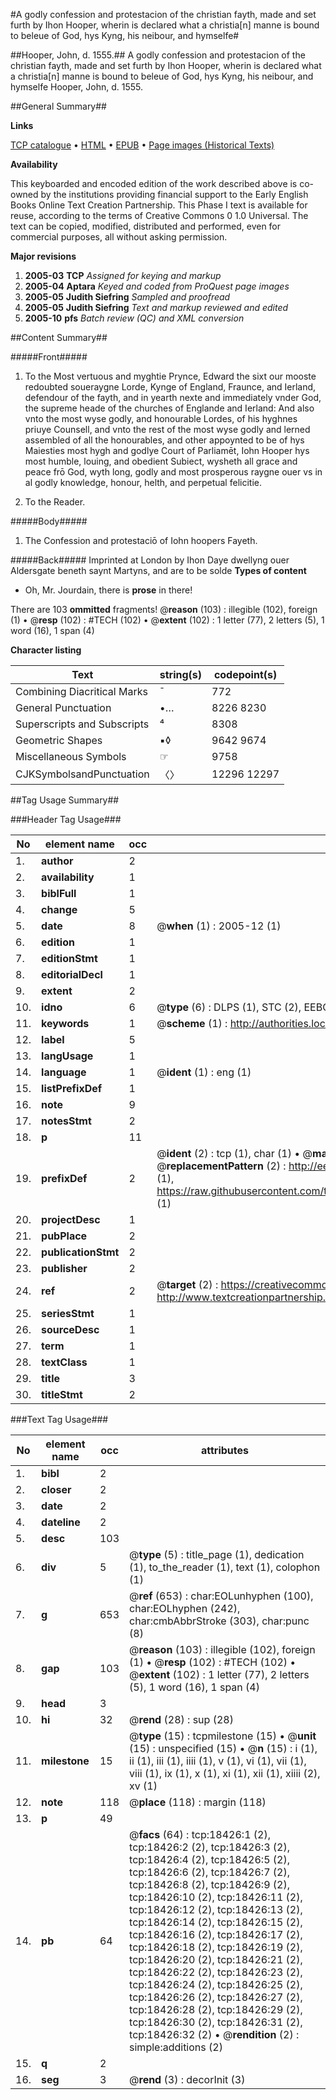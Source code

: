 #A godly confession and protestacion of the christian fayth, made and set furth by Ihon Hooper, wherin is declared what a christia[n] manne is bound to beleue of God, hys Kyng, his neibour, and hymselfe#

##Hooper, John, d. 1555.##
A godly confession and protestacion of the christian fayth, made and set furth by Ihon Hooper, wherin is declared what a christia[n] manne is bound to beleue of God, hys Kyng, his neibour, and hymselfe
Hooper, John, d. 1555.

##General Summary##

**Links**

[TCP catalogue](http://www.ota.ox.ac.uk/tcp/)  • 
[HTML](http://tei.it.ox.ac.uk/tcp/Texts-HTML/free/A03/A03632.html)  • 
[EPUB](http://tei.it.ox.ac.uk/tcp/Texts-EPUB/free/A03/A03632.epub) • 
[Page images (Historical Texts)](https://data.historicaltexts.jisc.ac.uk/view?pubId=eebo-99853062e&pageId=eebo-99853062e-18426-1)

**Availability**

This keyboarded and encoded edition of the
	       work described above is co-owned by the institutions
	       providing financial support to the Early English Books
	       Online Text Creation Partnership. This Phase I text is
	       available for reuse, according to the terms of Creative
	       Commons 0 1.0 Universal. The text can be copied,
	       modified, distributed and performed, even for
	       commercial purposes, all without asking permission.

**Major revisions**

1. __2005-03__ __TCP__ *Assigned for keying and markup*
1. __2005-04__ __Aptara__ *Keyed and coded from ProQuest page images*
1. __2005-05__ __Judith Siefring__ *Sampled and proofread*
1. __2005-05__ __Judith Siefring__ *Text and markup reviewed and edited*
1. __2005-10__ __pfs__ *Batch review (QC) and XML conversion*

##Content Summary##

#####Front#####

1. To the Most vertuous
and myghtie Prynce, Edward the sixt
our mooste redoubted soueraygne Lorde, Kynge of
England, Fraunce, and Ierland, defendour of the fayth, and in
yearth nexte and immediately vnder God, the supreme heade
of the churches of Englande and Ierland: And also vnto the
most wyse godly, and honourable Lordes, of his hyghnes priuye
Counsell, and vnto the rest of the most wyse godly and lerned
assembled of all the honourables, and other appoynted to
be of hys Maiesties most hygh and godlye Court of Parliamēt,
Iohn Hooper hys most humble, louing,
and obedient Subiect, wysheth all grace
and peace frō God, wyth long, godly
and most prosperous raygne
ouer vs in al godly knowledge,
honour, helth,
and perpetual
felicitie.

1. To the Reader.

#####Body#####

1. The Confession and
protestaciō of Iohn hoopers
Fayeth.

#####Back#####
Imprinted at London
by Ihon Daye dwellyng ouer
Aldersgate beneth saynt
Martyns, and are to
be solde 
**Types of content**

  * Oh, Mr. Jourdain, there is **prose** in there!

There are 103 **ommitted** fragments! 
 @__reason__ (103) : illegible (102), foreign (1)  •  @__resp__ (102) : #TECH (102)  •  @__extent__ (102) : 1 letter (77), 2 letters (5), 1 word (16), 1 span (4)

**Character listing**


|Text|string(s)|codepoint(s)|
|---|---|---|
|Combining             Diacritical Marks|̄|772|
|General Punctuation|•…|8226 8230|
|Superscripts             and Subscripts|⁴|8308|
|Geometric Shapes|▪◊|9642 9674|
|Miscellaneous Symbols|☞|9758|
|CJKSymbolsandPunctuation|〈〉|12296 12297|

##Tag Usage Summary##

###Header Tag Usage###

|No|element name|occ|attributes|
|---|---|---|---|
|1.|__author__|2||
|2.|__availability__|1||
|3.|__biblFull__|1||
|4.|__change__|5||
|5.|__date__|8| @__when__ (1) : 2005-12 (1)|
|6.|__edition__|1||
|7.|__editionStmt__|1||
|8.|__editorialDecl__|1||
|9.|__extent__|2||
|10.|__idno__|6| @__type__ (6) : DLPS (1), STC (2), EEBO-CITATION (1), PROQUEST (1), VID (1)|
|11.|__keywords__|1| @__scheme__ (1) : http://authorities.loc.gov/ (1)|
|12.|__label__|5||
|13.|__langUsage__|1||
|14.|__language__|1| @__ident__ (1) : eng (1)|
|15.|__listPrefixDef__|1||
|16.|__note__|9||
|17.|__notesStmt__|2||
|18.|__p__|11||
|19.|__prefixDef__|2| @__ident__ (2) : tcp (1), char (1)  •  @__matchPattern__ (2) : ([0-9\-]+):([0-9IVX]+) (1), (.+) (1)  •  @__replacementPattern__ (2) : http://eebo.chadwyck.com/downloadtiff?vid=$1&page=$2 (1), https://raw.githubusercontent.com/textcreationpartnership/Texts/master/tcpchars.xml#$1 (1)|
|20.|__projectDesc__|1||
|21.|__pubPlace__|2||
|22.|__publicationStmt__|2||
|23.|__publisher__|2||
|24.|__ref__|2| @__target__ (2) : https://creativecommons.org/publicdomain/zero/1.0/ (1), http://www.textcreationpartnership.org/docs/. (1)|
|25.|__seriesStmt__|1||
|26.|__sourceDesc__|1||
|27.|__term__|1||
|28.|__textClass__|1||
|29.|__title__|3||
|30.|__titleStmt__|2||


###Text Tag Usage###

|No|element name|occ|attributes|
|---|---|---|---|
|1.|__bibl__|2||
|2.|__closer__|2||
|3.|__date__|2||
|4.|__dateline__|2||
|5.|__desc__|103||
|6.|__div__|5| @__type__ (5) : title_page (1), dedication (1), to_the_reader (1), text (1), colophon (1)|
|7.|__g__|653| @__ref__ (653) : char:EOLunhyphen (100), char:EOLhyphen (242), char:cmbAbbrStroke (303), char:punc (8)|
|8.|__gap__|103| @__reason__ (103) : illegible (102), foreign (1)  •  @__resp__ (102) : #TECH (102)  •  @__extent__ (102) : 1 letter (77), 2 letters (5), 1 word (16), 1 span (4)|
|9.|__head__|3||
|10.|__hi__|32| @__rend__ (28) : sup (28)|
|11.|__milestone__|15| @__type__ (15) : tcpmilestone (15)  •  @__unit__ (15) : unspecified (15)  •  @__n__ (15) : i (1), ii (1), iii (1), iiii (1), v (1), vi (1), vii (1), viii (1), ix (1), x (1), xi (1), xii (1), xiiii (2), xv (1)|
|12.|__note__|118| @__place__ (118) : margin (118)|
|13.|__p__|49||
|14.|__pb__|64| @__facs__ (64) : tcp:18426:1 (2), tcp:18426:2 (2), tcp:18426:3 (2), tcp:18426:4 (2), tcp:18426:5 (2), tcp:18426:6 (2), tcp:18426:7 (2), tcp:18426:8 (2), tcp:18426:9 (2), tcp:18426:10 (2), tcp:18426:11 (2), tcp:18426:12 (2), tcp:18426:13 (2), tcp:18426:14 (2), tcp:18426:15 (2), tcp:18426:16 (2), tcp:18426:17 (2), tcp:18426:18 (2), tcp:18426:19 (2), tcp:18426:20 (2), tcp:18426:21 (2), tcp:18426:22 (2), tcp:18426:23 (2), tcp:18426:24 (2), tcp:18426:25 (2), tcp:18426:26 (2), tcp:18426:27 (2), tcp:18426:28 (2), tcp:18426:29 (2), tcp:18426:30 (2), tcp:18426:31 (2), tcp:18426:32 (2)  •  @__rendition__ (2) : simple:additions (2)|
|15.|__q__|2||
|16.|__seg__|3| @__rend__ (3) : decorInit (3)|
